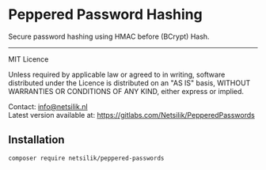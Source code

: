 Peppered Password Hashing
=========================

Secure password hashing using HMAC before (BCrypt) Hash.

---

MIT Licence

Unless required by applicable law or agreed to in writing, software
distributed under the Licence is distributed on an "AS IS" basis,
WITHOUT WARRANTIES OR CONDITIONS OF ANY KIND, either express or implied.

Contact: info@netsilik.nl  
Latest version available at: https://gitlabs.com/Netsilik/PepperedPasswords


Installation
------------

```
composer require netsilik/peppered-passwords
```
